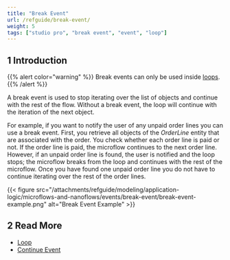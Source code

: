 ```yaml
---
title: "Break Event"
url: /refguide/break-event/
weight: 5
tags: ["studio pro", "break event", "event", "loop"]
---
```


## 1 Introduction

{{% alert color="warning" %}}
Break events can only be used inside [loops](/refguide/loop/).
{{% /alert %}}

A break event is used to stop iterating over the list of objects and continue with the rest of the flow. Without a break event, the loop will continue with the iteration of the next object.

For example, if you want to notify the user of any unpaid order lines you can use a break event. First, you retrieve all objects of the *OrderLine* entity that are associated with the order. You check whether each order line is paid or not. If the order line is paid, the microflow continues to the next order line. However, if an unpaid order line is found, the user is notified and the loop stops; the microflow breaks from the loop and continues with the rest of the microflow. Once you have found one unpaid order line you do not have to continue iterating over the rest of the order lines.

{{< figure src="/attachments/refguide/modeling/application-logic/microflows-and-nanoflows/events/break-event/break-event-example.png" alt="Break Event Example" >}}

## 2 Read More

* [Loop](/refguide/loop/)
* [Continue Event](/refguide/continue-event/)
